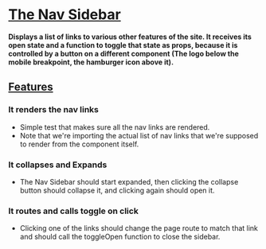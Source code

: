 # [The Nav Sidebar](NavSidebar.tsx)

**Displays a list of links to various other features of the site. It receives its open state and a function to toggle that state as props, because it is controlled by a button on a different component (The logo below the mobile breakpoint, the hamburger icon above it).**

## [Features](NavSidebar.test.tsx)

### It renders the nav links

- Simple test that makes sure all the nav links are rendered.
- Note that we're importing the actual list of nav links that we're supposed to render from the component itself.

### It collapses and Expands

- The Nav Sidebar should start expanded, then clicking the collapse button should collapse it, and clicking again should open it.

### It routes and calls toggle on click

- Clicking one of the links should change the page route to match that link and should call the toggleOpen function to close the sidebar.

